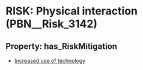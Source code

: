 # RISK: __Physical interaction__ (PBN__Risk_3142)

## Property: has_RiskMitigation

* [Increased use of technology](PBN__Mitigation_1565)


